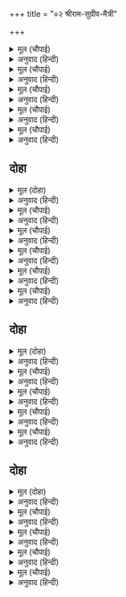 +++
title = "०२ श्रीराम-सुग्रीव-मैत्री"

+++


<details><summary>मूल (चौपाई)</summary>

आगें चले बहुरि रघुराया।  
रिष्यमूक पर्बत निअराया॥  
तहँ रह सचिव सहित सुग्रीवा।  
आवत देखि अतुल बल सींवा॥
</details>

<details><summary>अनुवाद (हिन्दी)</summary>

श्रीरघुनाथ मग पुढे निघाले. ऋष्यमूक पर्वत जवळ आला. तेथे ऋष्यमूक पर्वतावर सुग्रीव हा मंत्र्यांसह रहात होता. अतुलनीय बलाची परिसीमा असलेले श्रीराम आणि लक्ष्मण यांना येताना पाहून॥ १॥
</details>

<details><summary>मूल (चौपाई)</summary>

अति सभीत कह सुनु हनुमाना।  
पुरुष जुगल बल रूप निधाना॥  
धरि बटु रूप देखु तैं जाई।  
कहेसु जानि जियँ सयन बुझाई॥
</details>

<details><summary>अनुवाद (हिन्दी)</summary>

सुग्रीव अतिशय घाबरून म्हणाला, ‘हनुमाना, ऐक. हे दोघे पुरुष बल व रूपाची खाण आहेत. तू ब्रह्मचाऱ्याचे रूप घेऊन जाऊन बघ. त्यांची खरी हकीकत जाणून घेऊन मला खूण कर.॥ २॥
</details>

<details><summary>मूल (चौपाई)</summary>

पठए बालि होहिं मन मैला।  
भागौं तुरत तजौं यह सैला॥  
बिप्र रूप धरि कपि तहँ गयऊ।  
माथ नाइ पूछत अस भयऊ॥
</details>

<details><summary>अनुवाद (हिन्दी)</summary>

जर ते मनाने दुष्ट असलेल्या वालीने पाठविले असतील, तर मी त्वरित हा पर्वत सोडून पळून जाईन.’ हे ऐकून हनुमानाने ब्राह्मणाचे रूप धारण केले व तो त्यांच्याजवळ जाऊन नतमस्तक होऊन विचारू लागला.॥ ३॥
</details>

<details><summary>मूल (चौपाई)</summary>

को तुम्ह स्यामल गौर सरीरा।  
छत्री रूप फिरहु बन बीरा॥  
कठिन भूमि कोमल पद गामी।  
कवन हेतु बिचरहु बन स्वामी॥
</details>

<details><summary>अनुवाद (हिन्दी)</summary>

‘हे वीरांनो, सावळ्या व गोऱ्या वर्णाचे तुम्ही कोण आहात? क्षत्रिय असूनही वनात का फिरत आहात? हे स्वामी, या कठोर भूमीवर कोमल चरणांनी चालणारे तुम्ही कशासाठी वनात फिरत आहात?॥ ४॥
</details>

<details><summary>मूल (चौपाई)</summary>

मृदुल मनोहर सुंदर गाता।  
सहत दुसह बन आतप बाता॥  
की तुम्ह तीनि देव महँ कोऊ।  
नर नारायन की तुम्ह दोऊ॥
</details>

<details><summary>अनुवाद (हिन्दी)</summary>

मनाला हरण करणारी तुमची सुंदर अंगे आहेत. मग तुम्ही वनामधील दुःसह ऊन-वारे का सहन करीत आहात? तुम्ही ब्रह्मदेव, विष्णू, महेश या तीन देवांपैकी कुणी आहात की नर-नारायण आहात?॥ ५॥
</details>

## दोहा


<details><summary>मूल (दोहा)</summary>

जग कारन तारन भव भंजन धरनी भार।  
की तुम्ह अखिल भुवन पति लीन्ह मनुज अवतार॥ १॥
</details>

<details><summary>अनुवाद (हिन्दी)</summary>

अथवा तुम्ही जगाचे मूल कारण आणि संपूर्ण लोकांचे स्वामी प्रत्यक्ष भगवान आहात की,लोकांनी भवसागर पार करून जावा म्हणून आणि पृथ्वीचा भार नष्ट व्हावा म्हणून मनुष्यरूपाने अवतार घेतला आहे?’॥ १॥
</details>

<details><summary>मूल (चौपाई)</summary>

कोसलेस दसरथ के जाए।  
हम पितु बचन मानि बन आए॥  
नाम राम लछिमन दोउ भाई।  
संग नारि सुकुमारि सुहाई॥
</details>

<details><summary>अनुवाद (हिन्दी)</summary>

श्रीराम म्हणाले, ‘आम्ही कोसलराज दशरथांचे पुत्र आहोत आणि पित्याची आज्ञा पाळण्यासाठी वनात आलो आहोत. आम्ही दोघे भाऊ असून आमची नावे राम व लक्ष्मण आहेत. आमच्यासोबत सुंदर सुकुमार अशी माझी पत्नी जानकी होती.॥ १॥
</details>

<details><summary>मूल (चौपाई)</summary>

इहाँ हरी निसिचर बैदेही।  
बिप्र फिरहिं हम खोजत तेही॥  
आपन चरित कहा हम गाई।  
कहहु बिप्र निज कथा बुझाई॥
</details>

<details><summary>अनुवाद (हिन्दी)</summary>

येथे कोणी राक्षसाने तिचे हरण केले. हे ब्राह्मणा, आम्ही तिलाच शोधत फिरत आहोत. आम्ही आपली ओळख सांगितली. आता तुम्ही तुमचा परिचय सांगा.’॥ २॥
</details>

<details><summary>मूल (चौपाई)</summary>

प्रभु पहिचानि परेउ गहि चरना।  
सो सुख उमा जाइ नहिं बरना॥  
पुलकित तन मुख आव न बचना।  
देखत रुचिर बेष कै रचना॥
</details>

<details><summary>अनुवाद (हिन्दी)</summary>

प्रभूंना ओळखताच हनुमानाने त्यांच्या चरणांवर लोटांगण घातले. शिव म्हणाले, ‘हे पार्वती, त्याच्या आनंदाचे वर्णन काय करावे? हनुमानाचे शरीर पुलकित झाले, मुखातून शब्द फुटत नव्हता, तो प्रभूंचा सुंदर वेष पहात होता.॥ ३॥
</details>

<details><summary>मूल (चौपाई)</summary>

पुनि धीरजु धरि अस्तुति कीन्ही।  
हरष हृदयँ निज नाथहि चीन्ही॥  
मोर न्याउ मैं पूछा साईं।  
तुम्ह पूछहु कस नर की नाईं॥
</details>

<details><summary>अनुवाद (हिन्दी)</summary>

नंतर धीर धरून त्याने स्तुती केली. आपल्या स्वामींची ओळख पटल्याने त्याच्या हृदयात आनंद मावत नव्हता. मग हनुमान म्हणाला, ‘हे स्वामी, मी जे विचारले ते बरोबर होते. (दीर्घ कालानंतर तुम्हांला तपस्वी वेषात पाहिले शिवाय माझी वानर-बुद्धी असल्याने मी तुम्हाला ओळखू शकलो नाही.) परंतु तुम्ही मला मनुष्याप्रमाणे कसे काय विचारत आहात?॥ ४॥
</details>

<details><summary>मूल (चौपाई)</summary>

तव माया बस फिरउँ भुलाना।  
ता ते मैं नहिं प्रभु पहिचाना॥
</details>

<details><summary>अनुवाद (हिन्दी)</summary>

मी तुमच्या मायेमुळे तुम्हांला विसरून भटकत आहे. त्यामुळे मी आपल्या स्वामींना ओळखले नाही.॥ ५॥
</details>

## दोहा


<details><summary>मूल (दोहा)</summary>

एकु मैं मंद मोहबस कुटिल हृदय अग्यान।  
पुनि प्रभु मोहि बिसारेउ दीनबंधु भगवान॥ २॥
</details>

<details><summary>अनुवाद (हिन्दी)</summary>

एक तर मी मंद. दुसरे म्हणजे मोहांध. तिसरे हृदयाने कुटिल व अज्ञानी आहे. शिवाय हे दीनबंधू भगवान! तुम्हीही मला तुमचा विसर पाडलात.॥ २॥
</details>

<details><summary>मूल (चौपाई)</summary>

जदपि नाथ बहु अवगुन मोरें।  
सेवक प्रभुहि परै जनि भोरें॥  
नाथ जीव तव मायाँ मोहा।  
सो निस्तरइ तुम्हारेहिं छोहा॥
</details>

<details><summary>अनुवाद (हिन्दी)</summary>

हे नाथ, जरी माझ्यामध्ये अनेक अवगुण असले, तरी मला तुमचा विसर पडू नये. हे नाथ, जीव तुमच्या मायेने मोहित असतात. ते तुमच्याच कृपेने मुक्त होऊ शकतात.॥ १॥
</details>

<details><summary>मूल (चौपाई)</summary>

ता पर मैं रघुबीर दोहाई।  
जानउँ नहिं कछु भजन उपाई॥  
सेवक सुत पति मातु भरोसें।  
रहइ असोच बनइ प्रभु पोसें॥
</details>

<details><summary>अनुवाद (हिन्दी)</summary>

त्याशिवाय हे रघुवीर, मी तुमची शपथ घेऊन सांगतो की, मी भजन-साधन हे काहीही जाणत नाही. सेवक हा स्वामीच्या व पुत्र मातेच्या भरवशावर निश्चिंत असतो. त्यामुळे प्रभूला सेवकाचे पालन-पोषण करावेच लागते.’॥ २॥
</details>

<details><summary>मूल (चौपाई)</summary>

अस कहि परेउ चरन अकुलाई।  
निज तनु प्रगटि प्रीति उर छाई॥  
तब रघुपति उठाइ उर लावा।  
निज लोचन जल सींचि जुड़ावा॥
</details>

<details><summary>अनुवाद (हिन्दी)</summary>

असे म्हणून हनुमान व्याकूळ होऊन प्रभूंच्या चरणी पडला. त्याने आपले खरे स्वरूप प्रकट केले. त्याच्या हृदयामध्ये प्रेमाचे भरते आले. तेव्हा प्रभूंनी त्याला उठवून हृदयाशी धरले आणि आपल्या प्रेमाश्रूंचा वर्षाव करून त्याला भिजविले.॥ ३॥
</details>

<details><summary>मूल (चौपाई)</summary>

सुनु कपि जियँ मानसि जनि ऊना।  
तैं मम प्रिय लछिमन ते दूना॥  
समदरसी मोहि कह सब कोऊ।  
सेवक प्रिय अनन्यगति सोऊ॥
</details>

<details><summary>अनुवाद (हिन्दी)</summary>

प्रभू म्हणाले, ‘हे हनुमाना, कष्टी होऊ नकोस. तू मला लक्ष्मणापेक्षाही अधिक प्रिय आहेस. सर्वजण मला समदर्शी म्हणतात. मला कोणी प्रिय किंवा अप्रिय नाही. परंतु मला भक्त फार आवडतो. कारण त्याला माझ्याशिवाय दुसऱ्या कुणाचा आधार नसतो.॥ ४॥
</details>

## दोहा


<details><summary>मूल (दोहा)</summary>

सो अनन्य जाकें असि मति न टरइ हनुमंत।  
मैं सेवक सचराचर रूप स्वामि भगवंत॥ ३॥
</details>

<details><summary>अनुवाद (हिन्दी)</summary>

आणि हे हनुमाना, आपण सेवक असून चराचर जग आपले स्वामी भगवान यांचे रूप आहे, अशी ज्याची बुद्धी कधी ढळत नाही, तोच अनन्य समजावा.’॥ ३॥
</details>

<details><summary>मूल (चौपाई)</summary>

देखि पवनसुत पति अनुकूला।  
हृदयँ हरष बीती सब सूला॥  
नाथ सैल पर कपिपति रहई।  
सो सुग्रीव दास तव अहई॥
</details>

<details><summary>अनुवाद (हिन्दी)</summary>

स्वामी आपल्यावर प्रसन्न आहेत, असे पाहून पवनकुमार हनुमानाच्या मनात हर्ष दाटला आणि त्याचे सर्व दुःख नाहीसे झाले. तो म्हणाला, ‘हे नाथ, या पर्वतावर वानरराज सुग्रीव रहातो. तो तुमचा दास आहे.॥ १॥
</details>

<details><summary>मूल (चौपाई)</summary>

तेहि सन नाथ मयत्री कीजे।  
दीन जानि तेहि अभय करीजे॥  
सो सीता कर खोज कराइहि।  
जहँ तहँ मरकट कोटि पठाइहि॥
</details>

<details><summary>अनुवाद (हिन्दी)</summary>

हे नाथ, त्याच्याशी मैत्री करा आणि त्याला दीन समजून निर्भय करा. तो सर्वत्र कोटॺवधी वानरांना पाठवील व सीतेचा शोध लावेल.’॥ २॥
</details>

<details><summary>मूल (चौपाई)</summary>

एहि बिधि सकल कथा समुझाई।  
लिए दुऔ जन पीठि चढ़ाई॥  
जब सुग्रीवँ राम कहुँ देखा।  
अतिसय जन्म धन्य करि लेखा॥
</details>

<details><summary>अनुवाद (हिन्दी)</summary>

अशाप्रकारे सर्व गोष्टी समजावून हनुमानाने श्रीराम-लक्ष्मण या दोघांना आपल्या पाठीवर घेतले. जेव्हा सुग्रीवाने श्रीरामचंद्रांना पाहिले, तेव्हा त्याला आपला जन्म अतिशय धन्य झाला, असे वाटले.॥ ३॥
</details>

<details><summary>मूल (चौपाई)</summary>

सादर मिलेउ नाइ पद माथा।  
भेंटेउ अनुज सहित रघुनाथा॥  
कपि कर मन बिचार एहि रीती।  
करिहहिं बिधि मो सन ए प्रीती॥
</details>

<details><summary>अनुवाद (हिन्दी)</summary>

सुग्रीव श्रीरामांच्या चरणी नतमस्तक होऊन त्यांना आदराने भेटला. श्रीराम-लक्ष्मणांनी त्याला आलिंगन दिले. सुग्रीव मनात म्हणत होता, हे दैवा! हे माझ्यावर प्रेम करतील काय?॥ ४॥
</details>
